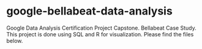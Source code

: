 # google-bellabeat-data-analysis
Google Data Analysis Certification Project Capstone. Bellabeat Case Study.
This project is done using SQL and R for visualization.
Please find the files below.
